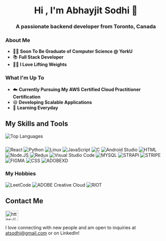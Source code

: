 <h1 align="center">Hi , I'm Abhayjit Sodhi 👋</h1>
<h3 align="center">A passionate backend developer from Toronto, Canada</h3>




### About Me
 - 👨‍🎓 **Soon To Be Graduate of Computer Science @ YorkU**
 - 📚 **Full Stack Developer** 
 - 💪🏼 **I Love Lifting Weights**
   

### What I'm Up To
 - ☁️ **Currently Pursuing My AWS Certified Cloud Practitioner Certification** 
 - 😄 **Developing Scalable Applications** 
 - 🌱 **Learning Everyday** 

## My Skills and Tools
<div align="center" style="display: flex; flex-direction: row;">
  <img src="https://github-readme-stats.vercel.app/api/top-langs/?username=AJDevCode&layout=compact&theme=dark#gh-dark-mode-only" alt="Top Languages" />
  <p></p>
</div>

<p>
<img alt="React" src="https://img.shields.io/badge/React-61DAFB?logo=react&logoColor=white&style=for-the-badge" />
<img alt = "Python" src="https://img.shields.io/badge/Python-3776AB.svg?style=for-the-badge&logo=Python&logoColor=white" />

<img alt="Linux" src="https://img.shields.io/badge/Linux-FCC624.svg?style=for-the-badge&logo=Linux&logoColor=black" />
 <img alt="JavaScript" src="https://img.shields.io/badge/JavaScript-F7DF1E?logo=javascript&logoColor=white&style=for-the-badge" />
<img alt="C"  src ="https://img.shields.io/badge/C-A8B9CC.svg?style=for-the-badge&logo=C&logoColor=black" />
<img alt="Android Studio" src ="https://img.shields.io/badge/Android%20Studio-3DDC84.svg?style=for-the-badge&logo=Android-Studio&logoColor=white" />
 <img alt=HTML 5" src= "https://img.shields.io/badge/HTML5-E34F26.svg?style=for-the-badge&logo=HTML5&logoColor=white" />
  <img alt="Node.JS" src="https://img.shields.io/badge/Node.js-339933.svg?style=for-the-badge&logo=nodedotjs&logoColor=white" />
  <img alt="Redux" src="https://img.shields.io/badge/Redux-764ABC.svg?style=for-the-badge&logo=Redux&logoColor=white" />
  <img alt="Visual Studio Code" src="https://img.shields.io/badge/Visual%20Studio%20Code-007ACC.svg?style=for-the-badge&logo=Visual-Studio-Code&logoColor=white" />
 <img alt="MYSQL" src="https://img.shields.io/badge/MySQL-4479A1.svg?style=for-the-badge&logo=MySQL&logoColor=white" />
  <img alt ="STRAPI" src="https://img.shields.io/badge/Strapi-2F2E8B.svg?style=for-the-badge&logo=Strapi&logoColor=white"/>
 <img alt="STRIPE" src ="https://img.shields.io/badge/Stripe-008CDD.svg?style=for-the-badge&logo=Stripe&logoColor=white" />
 <img alt="FIGMA" src= "https://img.shields.io/badge/Figma-F24E1E.svg?style=for-the-badge&logo=Figma&logoColor=white" />
 <img alt ="CSS" src="https://img.shields.io/badge/CSS3-1572B6.svg?style=for-the-badge&logo=CSS3&logoColor=white"/>
 <img alt ="ADOBEXD" src="https://img.shields.io/badge/Adobe%20XD-FF61F6.svg?style=for-the-badge&logo=Adobe-XD&logoColor=white"/>


  
 </p>

 
### My Hobbies
<p>
<img alt="LeetCode" src="https://img.shields.io/badge/LeetCode-000000?style=for-the-badge&logo=LeetCode&logoColor=#d16c06" />
<img alt="ADOBE Creative Cloud" src="https://img.shields.io/badge/Adobe%20Creative%20Cloud-DA1F26.svg?style=for-the-badge&logo=Adobe-Creative-Cloud&logoColor=white"/>
<img alt ="RIOT" src="https://img.shields.io/badge/Riot%20Games-D32936.svg?style=for-the-badge&logo=Riot-Games&logoColor=white"/>

 
</p>

## Contact Me


  <a href="https://linkedin.com/in/https://www.linkedin.com/in/atsodhi/" target="blank"><img align="center" src="https://raw.githubusercontent.com/rahuldkjain/github-profile-readme-generator/master/src/images/icons/Social/linked-in-alt.svg" alt="https://www.linkedin.com/in/atsodhi/" height="30" width="40" /></a>
</a>

I love connecting with new people and am open to inquiries at atsodhi@gmail.com or on LinkedIn!





<!--
**AJDevCode/AJDevCode** is a ✨ _special_ ✨ repository because its `README.md` (this file) appears on your GitHub profile.

Here are some ideas to get you started:

- 🔭 I’m currently working on ...
- 🌱 I’m currently learning ...
- 👯 I’m looking to collaborate on ...
 🤔 I’m looking for help with ...
- 💬 Ask me about ...
- 📫 How to reach me: ...
- 😄 Pronouns: ...
- ⚡ Fun fact: ...
-->





